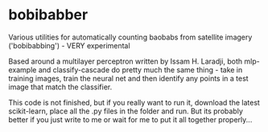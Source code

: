 bobibabber
==========

Various utilities for automatically counting baobabs from satellite imagery ('bobibabbing') - VERY experimental

Based around a multilayer perceptron written by Issam H. Laradji, both mlp-example and classify-cascade do pretty much the same thing - take in training images, train the neural net and then identify any points in a test image that match the classifier. 

This code is not finished, but if you really want to run it, download the latest scikit-learn, place all the .py files in the folder and run. But its probably better if you just write to me or wait for me to put it all together properly...
